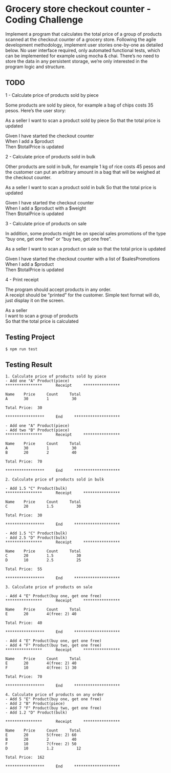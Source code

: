 # Grocery store checkout counter - Coding Challenge

Implement a program that calculates the total price of a group of products scanned at the checkout counter of a grocery store. Following the agile development methodology, implement user stories one-by-one as detailed below.
No user interface required, only automated functional tests, which can be implemented for example using mocha & chai. There’s no need to store the data in any persistent storage, we’re only interested in the program logic and structure.

## TODO

1 - Calculate price of products sold by piece


Some products are sold by piece, for example a bag of chips costs 35 pesos. Here’s the user story:

As a seller
I want to scan a product sold by piece
So that the total price is updated

Given I have started the checkout counter \
When I add a $product \
Then $totalPrice is updated


2 - Calculate price of products sold in bulk

Other products are sold in bulk, for example 1 kg of rice costs 45 pesos and the customer can put an arbitrary amount in a bag that will be weighed at the checkout counter.

As a seller
I want to scan a product sold in bulk
So that the total price is updated

Given I have started the checkout counter \
When I add a $product with a $weight \
Then $totalPrice is updated

3 - Calculate price of products on sale

In addition, some products might be on special sales promotions of the type “buy one, get one free” or “buy two, get one free”.

As a seller I want to scan a product on sale so that the total price is updated

Given I have started the checkout counter with a list of $salesPromotions \
When I add a $product \
Then $totalPrice is updated

4 - Print receipt

The program should accept products in any order. \
A receipt should be “printed” for the customer. Simple text format will do, just display it on the screen.

As a seller \
I want to scan a group of products \
So that the total price is calculated

## Testing Project

    $ npm run test


## Testing Result

```
1. Calculate price of products sold by piece  
- Add one "A" Product(piece)
****************      Receipt     ****************

Name    Price     Count     Total                 
A       30        1          30

Total Price:  30

*****************     End     ********************

- Add one "A" Product(piece)
- Add two "B" Product(piece)
****************      Receipt     ****************

Name    Price     Count     Total                 
A       30        1          30                   
B       20        2          40

Total Price:  70

*****************     End     ********************

2. Calculate price of products sold in bulk   

- Add 1.5 "C" Product(bulk)
****************      Receipt     ****************

Name    Price     Count     Total
C       20        1.5          30

Total Price:  30

*****************     End     ********************

- Add 1.5 "C" Product(bulk)
- Add 2.5 "D" Product(bulk)
****************      Receipt     ****************

Name    Price     Count     Total
C       20        1.5          30
D       10        2.5          25

Total Price:  55

*****************     End     ********************

3. Calculate price of products on sale

- Add 4 "E" Product(buy one, get one free)
****************      Receipt     ****************

Name    Price     Count     Total
E       20        4(free: 2) 40

Total Price:  40

*****************     End     ********************

- Add 4 "E" Product(buy one, get one free)
- Add 4 "F" Product(buy two, get one free)
****************      Receipt     ****************

Name    Price     Count     Total
E       20        4(free: 2) 40
F       10        4(free: 1) 30

Total Price:  70

*****************     End     ********************

4. Calculate price of products on any order
- Add 5 "E" Product(buy one, get one free)
- Add 2 "B" Product(piece)
- Add 7 "F" Product(buy two, get one free)
- Add 1.2 "D" Product(bulk)

****************      Receipt     ****************

Name    Price     Count     Total
E       20        5(free: 2) 60
B       20        2          40
F       10        7(free: 2) 50
D       10        1.2          12

Total Price:  162

*****************     End     ********************
```
